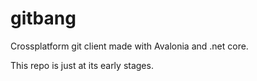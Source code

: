 # gitbang
Crossplatform git client made with Avalonia and .net core.

This repo is just at its early stages.
